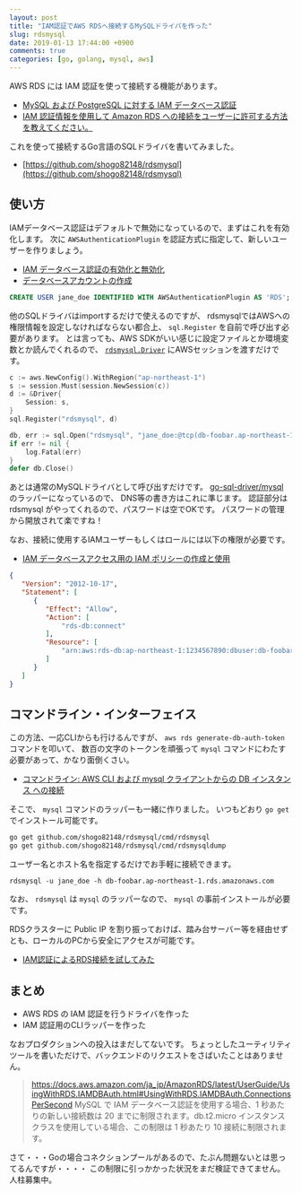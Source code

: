 ```yaml
---
layout: post
title: "IAM認証でAWS RDSへ接続するMySQLドライバを作った"
slug: rdsmysql
date: 2019-01-13 17:44:00 +0900
comments: true
categories: [go, golang, mysql, aws]
---
```


AWS RDS には IAM 認証を使って接続する機能があります。

- [MySQL および PostgreSQL に対する IAM データベース認証](https://docs.aws.amazon.com/ja_jp/AmazonRDS/latest/UserGuide/UsingWithRDS.IAMDBAuth.html)
- [IAM 認証情報を使用して Amazon RDS への接続をユーザーに許可する方法を教えてください。](https://aws.amazon.com/jp/premiumsupport/knowledge-center/users-connect-rds-iam/)

これを使って接続するGo言語のSQLドライバを書いてみました。

- [https://github.com/shogo82148/rdsmysql](https://github.com/shogo82148/rdsmysql)

## 使い方

IAMデータベース認証はデフォルトで無効になっているので、まずはこれを有効化します。
次に `AWSAuthenticationPlugin` を認証方式に指定して、新しいユーザーを作りましょう。

- [IAM データベース認証の有効化と無効化](https://docs.aws.amazon.com/ja_jp/AmazonRDS/latest/UserGuide/UsingWithRDS.IAMDBAuth.Enabling.html)
- [データベースアカウントの作成](https://docs.aws.amazon.com/ja_jp/AmazonRDS/latest/UserGuide/UsingWithRDS.IAMDBAuth.DBAccounts.html)

```sql
CREATE USER jane_doe IDENTIFIED WITH AWSAuthenticationPlugin AS 'RDS';
```

他のSQLドライバはimportするだけで使えるのですが、
rdsmysqlではAWSへの権限情報を設定しなければならない都合上、 `sql.Register` を自前で呼び出す必要があります。
とは言っても、AWS SDKがいい感じに設定ファイルとか環境変数とか読んでくれるので、
[`rdsmysql.Driver`](https://godoc.org/github.com/shogo82148/rdsmysql#Driver) にAWSセッションを渡すだけです。

```go
c := aws.NewConfig().WithRegion("ap-northeast-1")
s := session.Must(session.NewSession(c))
d := &Driver{
    Session: s,
}
sql.Register("rdsmysql", d)

db, err := sql.Open("rdsmysql", "jane_doe:@tcp(db-foobar.ap-northeast-1.rds.amazonaws.com:3306)/")
if err != nil {
    log.Fatal(err)
}
defer db.Close()
```

あとは通常のMySQLドライバとして呼び出すだけです。
[go-sql-driver/mysql](https://godoc.org/github.com/go-sql-driver/mysql) のラッパーになっているので、
DNS等の書き方はこれに準じます。
認証部分は rdsmysql がやってくれるので、パスワードは空でOKです。
パスワードの管理から開放されて楽ですね！

なお、接続に使用するIAMユーザーもしくはロールには以下の権限が必要です。

- [IAM データベースアクセス用の IAM ポリシーの作成と使用](https://docs.aws.amazon.com/ja_jp/AmazonRDS/latest/UserGuide/UsingWithRDS.IAMDBAuth.IAMPolicy.html)

```json
{
   "Version": "2012-10-17",
   "Statement": [
      {
         "Effect": "Allow",
         "Action": [
             "rds-db:connect"
         ],
         "Resource": [
             "arn:aws:rds-db:ap-northeast-1:1234567890:dbuser:db-foobar/jane_doe"
         ]
      }
   ]
}
```


## コマンドライン・インターフェイス

この方法、一応CLIからも行けるんですが、 `aws rds generate-db-auth-token` コマンドを叩いて、
数百の文字のトークンを頑張って `mysql` コマンドにわたす必要があって、かなり面倒くさい。

- [コマンドライン: AWS CLI および mysql クライアントからの DB インスタンス への接続](https://docs.aws.amazon.com/ja_jp/AmazonRDS/latest/UserGuide/UsingWithRDS.IAMDBAuth.Connecting.AWSCLI.html)

そこで、 `mysql` コマンドのラッパーも一緒に作りました。
いつもどおり `go get` でインストール可能です。

``` bash
go get github.com/shogo82148/rdsmysql/cmd/rdsmysql
go get github.com/shogo82148/rdsmysql/cmd/rdsmysqldump
```

ユーザー名とホスト名を指定するだけでお手軽に接続できます。

```
rdsmysql -u jane_doe -h db-foobar.ap-northeast-1.rds.amazonaws.com
```

なお、 `rdsmysql` は `mysql` のラッパーなので、 `mysql` の事前インストールが必要です。

RDSクラスターに Public IP を割り振っておけば、踏み台サーバー等を経由せずとも、ローカルのPCから安全にアクセスが可能です。

- [IAM認証によるRDS接続を試してみた](https://dev.classmethod.jp/cloud/aws/iam-auth-rds/)

## まとめ

- AWS RDS の IAM 認証を行うドライバを作った
- IAM 認証用のCLIラッパーを作った

なおプロダクションへの投入はまだしてないです。
ちょっとしたユーティリティツールを書いただけで、バックエンドのリクエストをさばいたことはありません。

> https://docs.aws.amazon.com/ja_jp/AmazonRDS/latest/UserGuide/UsingWithRDS.IAMDBAuth.html#UsingWithRDS.IAMDBAuth.ConnectionsPerSecond
> MySQL で IAM データベース認証を使用する場合、1 秒あたりの新しい接続数は 20 までに制限されます。db.t2.micro インスタンスクラスを使用している場合、この制限は 1 秒あたり 10 接続に制限されます。

さて・・・Goの場合コネクションプールがあるので、たぶん問題ないとは思ってるんですが・・・・
この制限に引っかかった状況をまだ検証できてません。
人柱募集中。
